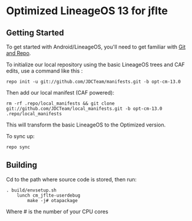 Optimized LineageOS 13 for jflte
===========

Getting Started
---------------

To get started with Android/LineageOS, you'll need to get
familiar with [Git and Repo](http://source.android.com/source/using-repo.html).

To initialize our local repository using the basic LineageOS trees and CAF edits, use a command like this :

    repo init -u git://github.com/JDCTeam/manifests.git -b opt-cm-13.0
   

Then add our local manifest (CAF powered):

    rm -rf .repo/local_manifests && git clone git://github.com/JDCTeam/local_manifests.git -b opt-cm-13.0 .repo/local_manifests
    
This will transform the basic LineageOS to the Optimized version.

To sync up:

    repo sync

Building
---------------

Cd to the path where source code is stored, then run:

    . build/envsetup.sh
        lunch cm_jflte-userdebug
            make -j# otapackage
            
Where # is the number of your CPU cores
